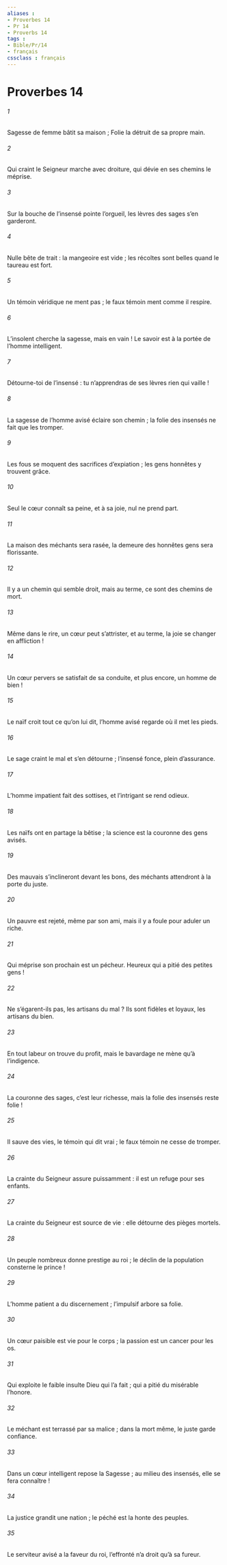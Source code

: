 ```yaml
---
aliases : 
- Proverbes 14
- Pr 14
- Proverbs 14
tags : 
- Bible/Pr/14
- français
cssclass : français
---
```


# Proverbes 14

###### 1
Sagesse de femme bâtit sa maison ;
Folie la détruit de sa propre main.
###### 2
Qui craint le Seigneur marche avec droiture,
qui dévie en ses chemins le méprise.
###### 3
Sur la bouche de l’insensé pointe l’orgueil,
les lèvres des sages s’en garderont.
###### 4
Nulle bête de trait : la mangeoire est vide ;
les récoltes sont belles quand le taureau est fort.
###### 5
Un témoin véridique ne ment pas ;
le faux témoin ment comme il respire.
###### 6
L’insolent cherche la sagesse, mais en vain !
Le savoir est à la portée de l’homme intelligent.
###### 7
Détourne-toi de l’insensé :
tu n’apprendras de ses lèvres rien qui vaille !
###### 8
La sagesse de l’homme avisé éclaire son chemin ;
la folie des insensés ne fait que les tromper.
###### 9
Les fous se moquent des sacrifices d’expiation ;
les gens honnêtes y trouvent grâce.
###### 10
Seul le cœur connaît sa peine,
et à sa joie, nul ne prend part.
###### 11
La maison des méchants sera rasée,
la demeure des honnêtes gens sera florissante.
###### 12
Il y a un chemin qui semble droit,
mais au terme, ce sont des chemins de mort.
###### 13
Même dans le rire, un cœur peut s’attrister,
et au terme, la joie se changer en affliction !
###### 14
Un cœur pervers se satisfait de sa conduite,
et plus encore, un homme de bien !
###### 15
Le naïf croit tout ce qu’on lui dit,
l’homme avisé regarde où il met les pieds.
###### 16
Le sage craint le mal et s’en détourne ;
l’insensé fonce, plein d’assurance.
###### 17
L’homme impatient fait des sottises,
et l’intrigant se rend odieux.
###### 18
Les naïfs ont en partage la bêtise ;
la science est la couronne des gens avisés.
###### 19
Des mauvais s’inclineront devant les bons,
des méchants attendront à la porte du juste.
###### 20
Un pauvre est rejeté, même par son ami,
mais il y a foule pour aduler un riche.
###### 21
Qui méprise son prochain est un pécheur.
Heureux qui a pitié des petites gens !
###### 22
Ne s’égarent-ils pas, les artisans du mal ?
Ils sont fidèles et loyaux, les artisans du bien.
###### 23
En tout labeur on trouve du profit,
mais le bavardage ne mène qu’à l’indigence.
###### 24
La couronne des sages, c’est leur richesse,
mais la folie des insensés reste folie !
###### 25
Il sauve des vies, le témoin qui dit vrai ;
le faux témoin ne cesse de tromper.
###### 26
La crainte du Seigneur assure puissamment :
il est un refuge pour ses enfants.
###### 27
La crainte du Seigneur est source de vie :
elle détourne des pièges mortels.
###### 28
Un peuple nombreux donne prestige au roi ;
le déclin de la population consterne le prince !
###### 29
L’homme patient a du discernement ;
l’impulsif arbore sa folie.
###### 30
Un cœur paisible est vie pour le corps ;
la passion est un cancer pour les os.
###### 31
Qui exploite le faible insulte Dieu qui l’a fait ;
qui a pitié du misérable l’honore.
###### 32
Le méchant est terrassé par sa malice ;
dans la mort même, le juste garde confiance.
###### 33
Dans un cœur intelligent repose la Sagesse ;
au milieu des insensés, elle se fera connaître !
###### 34
La justice grandit une nation ;
le péché est la honte des peuples.
###### 35
Le serviteur avisé a la faveur du roi,
l’effronté n’a droit qu’à sa fureur.
